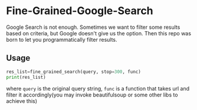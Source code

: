 # Fine-Grained-Google-Search

Google Search is not enough. Sometimes we want to filter some results based on criteria, but Google doesn't give us the option. Then this repo was born to let you programmatically filter results. 

## Usage
```python
res_list=fine_grained_search(query, stop=300, func)
print(res_list)
```

where `query` is the original query string, `func` is a function that takes url and filter it accordingly(you may invoke beautifulsoup or some other libs to achieve this)
